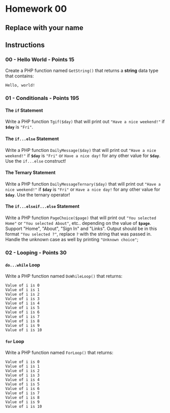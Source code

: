 # Homework 00

## Replace with your name <First> <Last>

## Instructions

### 00 - Hello World - Points **15**

Create a PHP function named `GetString()` that returns a **string** data type that contains:

```
Hello, world!

```

### 01 - Conditionals - Points **195**

#### The `if` Statement

Write a PHP function `Tgif($day)` that will print out `"Have a nice weekend!"` if **`$day`** is `"Fri"`.

#### The `if...else` Statement

Write a PHP function `DailyMessage($day)` that will print out `"Have a nice weekend!"` if **`$day`** is `"Fri"` or `Have a nice day!` for any other value for **`$day`**.  Use the `if...else` construct!

#### The Ternary Statement

Write a PHP function `DailyMessageTernary($day)` that will print out `"Have a nice weekend!"` if **`$day`** is `"Fri"` or `Have a nice day!` for any other value for **`$day`**.  Use the ternary operator!

#### The `if...elseif...else` Statement

Write a PHP function `PageChoice($page)` that will print out `"You selected Home"` or `"You selected About"`, etc.. depending on the value of **`$page`**.  Support "Home", "About", "Sign In" and "Links".  Output should be in this format `"You selected ?"`, replace `?` with the string that was passed in.  Handle the unknown case as well by printing `"Unknown choice"`;

### 02 - Looping - Points **30**

#### `do...while` Loop

Write a PHP function named `DoWhileLoop()` that returns:

```
Value of i is 0
Value of i is 1
Value of i is 2
Value of i is 3
Value of i is 4
Value of i is 5
Value of i is 6
Value of i is 7
Value of i is 8
Value of i is 9
Value of i is 10
```

#### `for` Loop

Write a PHP function named `ForLoop()` that returns:

```
Value of i is 0
Value of i is 1
Value of i is 2
Value of i is 3
Value of i is 4
Value of i is 5
Value of i is 6
Value of i is 7
Value of i is 8
Value of i is 9
Value of i is 10
```


